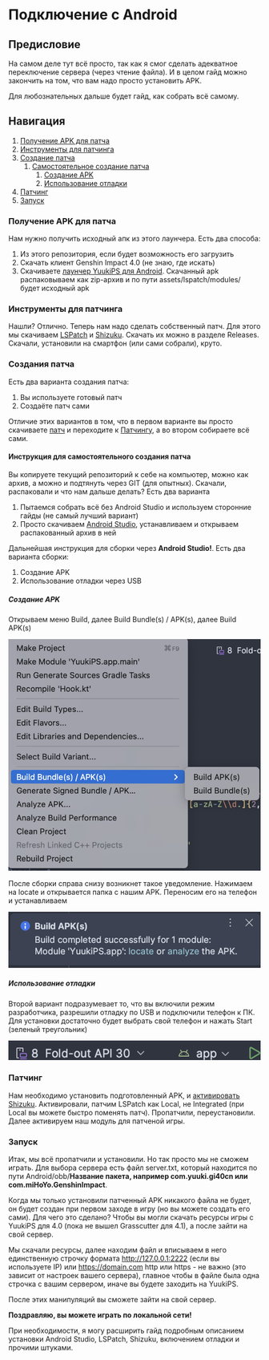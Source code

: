 # Подключение с Android

## Предисловие

На самом деле тут всё просто, так как я смог сделать адекватное переключение сервера (через чтение
файла). И в целом гайд можно закончить на том, что вам надо просто установить APK.

Для любознательных дальше будет гайд, как собрать всё самому.

## Навигация

1. [Получение APK для патча](#получение-apk-для-патча)
2. [Инструменты для патчинга](#инструменты-для-патчинга)
3. [Создание патча](#создания-патча)
    1. [Самостоятельное создание патча](#инструкция-для-самостоятельного-создания-патча)
        1. [Создание APK](#создание-apk)
        2. [Использование отладки](#использование-отладки)
4. [Патчинг](#патчинг)
5. [Запуск](#запуск)

### Получение APK для патча

Нам нужно получить исходный апк из этого лаунчера. Есть два способа:

1. Из этого репозитория, если будет возможность его загрузить
2. Скачать клиент Genshin Impact 4.0 (не знаю, где искать)
3. Скачиваете [лаунчер YuukiPS для Android](https://ps.yuuki.me/game/genshin-impact). Скачанный apk
   распаковываем как zip-архив и по пути assets/lspatch/modules/ будет исходный apk

### Инструменты для патчинга

Нашли? Отлично. Теперь нам надо сделать собственный патч. Для этого мы
скачиваем [LSPatch](https://github.com/LSPosed/LSPatch)
и [Shizuku](https://github.com/RikkaApps/Shizuku). Скачать их можно в разделе Releases. Скачали,
установили на смартфон (или сами собрали), круто.

### Создания патча

Есть два варианта создания патча:

1. Вы используете готовый патч
2. Создаёте патч сами

Отличие этих вариантов в том, что в первом варианте вы просто
скачиваете [патч](/docs/materials/apks/GIModule.apk) и переходите
к [Патчингу](#патчинг), а во втором собираете всё сами.

#### Инструкция для самостоятельного создания патча

Вы копируете текущий репозиторий к себе на компьютер, можно как архив, а можно и подтянуть
через GIT (для опытных). Скачали, распаковали и что нам дальше делать? Есть два варианта

1. Пытаемся собрать всё без Android Studio и используем сторонние гайды (не самый лучший вариант)
2. Просто скачиваем [Android Studio](https://developer.android.com/studio), устанавливаем и открываем
   распакованный архив в ней

Дальнейшая инструкция для сборки через **Android Studio!**. Есть два варианта сборки:

1. Создание APK
2. Использование отладки через USB

##### Создание APK

Открываем меню Build, далее Build Bundle(s) / APK(s), далее Build APK(s)

![APK Build](/docs/materials/images/as_apk_build.png)

После сборки справа снизу возникнет такое уведомление. Нажимаем на locate и открывается папка с
нашим APK. Переносим его на телефон и устанавливаем

![APK Locate](/docs/materials/images/as_apk_locate.png)

##### Использование отладки

Второй вариант подразумевает то, что вы включили режим разработчика, разрешили отладку по USB и
подключили телефон к ПК. Для установки достаточно будет выбрать свой телефон и нажать Start (зеленый
треугольник)

![ADB Build](/docs/materials/images/as_adb_build.png)

### Патчинг

Нам необходимо установить подготовленный APK,
и [активировать Shizuku](https://doc.yuuki.me/docs/tutorial-patch/android).
Активировали, патчим LSPatch как Local, не Integrated (при Local вы можете быстро поменять патч).
Пропатчили, переустановили. Далее активируем наш модуль для патченой игры.

### Запуск

Итак, мы всё пропатчили и установили. Но так просто мы не сможем играть. Для выбора сервера есть
файл server.txt, который находится по пути Android/obb/**Название пакета, например com.yuuki.gi40cn
или com.miHoYo.GenshinImpact**.

Когда мы только установили патченный APK никакого файла не будет, он будет создан при первом заходе
в игру (но вы можете создать его сами).
Для чего это сделано? Чтобы вы могли скачать ресурсы игры с YuukiPS для 4.0 (пока не вышел
Grasscutter для 4.1), а после зайти на свой сервер.

Мы скачали ресурсы, далее находим файл и вписываем в него единственную строчку
формата http://127.0.0.1:2222 (если вы используете IP) или https://domain.com
http или https - не важно (это зависит от настроек вашего сервера), главное чтобы в файле была одна
строчка с вашим сервером, иначе вы будете заходить на YuukiPS.

После этих манипуляций вы сможете зайти на свой сервер.

**Поздравляю, вы можете играть по локальной сети!**

При необходимости, я могу расширить гайд подробным описанием установки Android Studio, LSPatch,
Shizuku, включением отладки и прочими штуками.